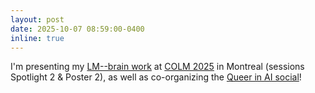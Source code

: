 ```yaml
---
layout: post
date: 2025-10-07 08:59:00-0400
inline: true
---
```


I'm presenting my [LM--brain work](https://arxiv.org/abs/2508.11536) at [COLM 2025](https://colmweb.org/) in Montreal (sessions Spotlight 2 & Poster 2), as well as co-organizing the [Queer in AI social](https://www.queerinai.com/colm-2025)!